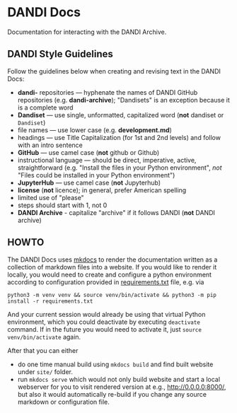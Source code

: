 # DANDI Docs
Documentation for interacting with the DANDI Archive.

## DANDI Style Guidelines

Follow the guidelines below when creating and revising text in the DANDI Docs:

*	**dandi-** repositories — hyphenate the names of DANDI GitHub repositories (e.g. **dandi-archive**); "Dandisets" is an exception because it is a
complete word
*	**Dandiset**  — use single, unformatted, capitalized word (**not** dandiset or `Dandiset`)
*	file names — use lower case (e.g. **development.md**)
*	headings — use Title Capitalization (for 1st and 2nd levels) and follow with an intro sentence
*	**GitHub** — use camel case (**not** github or Github)
*	instructional language — should be direct, imperative, active, straightforward (e.g. "Install the files in your Python environment", *not* "Files could be installed in your Python environment")
*	**JupyterHub** — use camel case (**not** Jupyterhub)
*	**license** (**not** licence); in general, prefer American spelling
*	limited use of "please"
*	steps should start with 1, not 0
*	**DANDI Archive** - capitalize "archive" if it follows DANDI (**not** DANDI archive)

## HOWTO

The DANDI Docs uses [mkdocs](https://www.mkdocs.org/) to render the documentation written as a collection of markdown files into a website.
If you would like to render it locally, you would need to create and configure a python environment according to configuration provided in [requirements.txt](./requirements.txt) file, e.g. via

    python3 -m venv venv && source venv/bin/activate && python3 -m pip install -r requirements.txt

And your current session would already be using that virtual Python environment, which you could deactivate by executing `deactivate` command.
If in the future you would need to activate it, just `source venv/bin/activate` again.

After that you can either 
- do one time manual build using `mkdocs build` and find built website under `site/` folder.
- run `mkdocs serve` which would not only build website and start a local webserver for you to visit rendered version at e.g., http://0.0.0.0:8000/, but also it would automatically re-build if you change any source markdown or configuration file.
